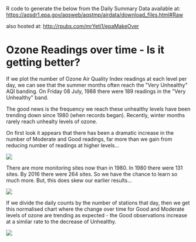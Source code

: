 R code to generate the below from the Daily Summary Data available at: https://aqsdr1.epa.gov/aqsweb/aqstmp/airdata/download_files.html#Raw

also hosted at: http://rpubs.com/mrYeti1/epaMakeOver


# Ozone Readings over time - Is it getting better?



If we plot the number of Ozone Air Quality Index readings at each level per day, we can see that the summer months often reach the "Very Unhealthy" AQI banding. On Friday 08 July, 1988 there were 189 readings in the "Very Unhealthy" band.

The good news is the frequency we reach these unhealthy levels have been trending down since 1980 (when records began). Recently, winter months rarely reach unhealty levels of ozone.

On first look it appears that there has been a dramatic increase in the number of Moderate and Good readings, far more than we gain from reducing number of readings at higher levels...

![](DailyAQA_files/figure-html/unnamed-chunk-3-1.png)<!-- -->



There are more monitoring sites now than in 1980. In 1980 there were 131 sites. By 2016 there were 264 sites. So we have the chance to learn so much more. But, this does skew our earlier results...

![](DailyAQA_files/figure-html/unnamed-chunk-5-1.png)<!-- -->


If we divide the daily counts by the number of stations that day, then we get this normalised chart where the change over time for Good and Moderate levels of ozone are trending as expected - the Good observations increase at a similar rate to the decrease of Unhealthy.

![](DailyAQA_files/figure-html/unnamed-chunk-6-1.png)<!-- -->

